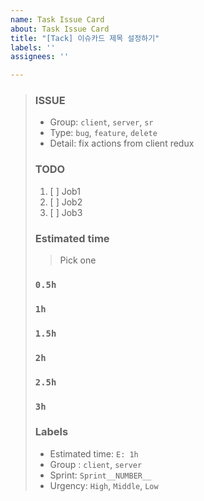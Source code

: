 ```yaml
---
name: Task Issue Card
about: Task Issue Card
title: "[Tack] 이슈카드 제목 설정하기"
labels: ''
assignees: ''

---
```


> ### ISSUE
> * Group:  `client`, `server`, `sr`
> * Type: `bug`, `feature`, `delete`
> * Detail: fix actions from client redux
> 
> ### TODO
> 1. [ ]  Job1
> 2. [ ]  Job2
> 3. [ ]  Job3
> 
> ### Estimated time
> > Pick one
> 
> ### `0.5h`
> ### `1h`
> ### `1.5h`
> ### `2h`
> ### `2.5h`
> ### `3h`
> ### Labels
> * Estimated time: `E: 1h`
> * Group : `client`, `server`
> * Sprint: `Sprint__NUMBER__`
> * Urgency: `High`, `Middle`, `Low`
